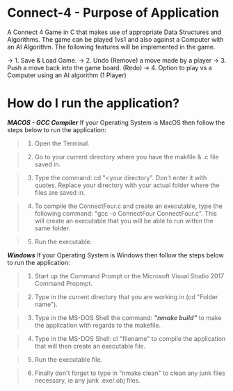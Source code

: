 # Connect-4 - Purpose of Application
A Connect 4 Game in C that makes use of appropriate Data Structures and Algorithms. The game can be played 1vs1 and also against a Computer with an AI Algorithm. The following features will be implemented in the game.

-> 1. Save & Load Game.
-> 2. Undo (Remove) a move made by a player
-> 3. Push a move back into the game board. (Redo)
-> 4. Option to play vs a Computer using an AI algorithm (1 Player)

# How do I run the application?

***MACOS - GCC Compiler***
If your Operating System is MacOS then follow the steps below to run the application:

> 1. Open the Terminal.

> 2. Go to your current directory where you have the makfile & .c file saved in.

> 3. Type the command: cd "<your directory". Don't enter it with quotes. Replace your directory with your actual folder where the files are saved in.
  
> 4. To compile the ConnectFour.c and create an executable, type the following command: "gcc -o ConnectFour ConnectFour.c". This will create an executable that you will be able to run within the same folder.

> 5. Run the executable.

***Windows***
If your Operating System is Windows then follow the steps below to run the application:

> 1. Start up the Command Prompt or the Microsoft Visual Studio 2017 Command Propmpt.

> 2. Type in the current directory that you are working in (cd "Folder name"). 

> 3. Type in the MS-DOS Shell the command: ***"nmake build"*** to make the application with regards to the makefile. 

> 4. Type in the MS-DOS Shell: cl "filename" to compile the application that will then create an executable file.
  
> 5. Run the executable file.

> 6. Finally don't forget to type in "nmake clean" to clean any junk files necessary, ie any junk .exe/.obj files.

